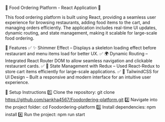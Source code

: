 
🍔 Food Ordering Platform - React Application 🚀

This food ordering platform is built using React, providing a seamless user experience for browsing restaurants, adding food items to the cart, and managing orders efficiently. The application includes real-time UI updates, dynamic routing, and state management, making it scalable for large-scale food ordering.

🔹 Features
✅ ✨ Shimmer Effect – Displays a skeleton loading effect before restaurant and menu items load for better UX.
✅ 🌍 Dynamic Routing – Integrated React Router DOM to allow seamless navigation and clickable restaurant cards.
✅ 🛒 State Management with Redux – Used React-Redux to store cart items efficiently for large-scale applications.
✅ 🎨 TailwindCSS for UI Design – Built a responsive and modern interface for an intuitive user experience.

🔹 Setup Instructions
1️⃣ Clone the repository:
git clone https://github.com/sankha4567/Foodordering-platform.git
2️⃣ Navigate into the project folder:
cd Foodordering-platform
3️⃣ Install dependencies:
npm install
4️⃣ Run the project:
npm run start

